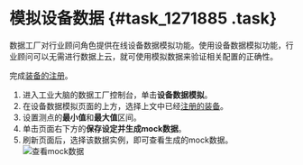 # 模拟设备数据 {#task_1271885 .task}

数据工厂对行业顾问角色提供在线设备数据模拟功能。使用设备数据模拟功能，行业顾问可以无需进行数据上云，就可使用模拟数据来验证相关配置的正确性。

完成[装备的注册](cn.zh-CN/快速开始-行业顾问/数据工厂/注册装备.md#)。

1.  进入工业大脑的数据工厂控制台，单击**设备数据模拟**。
2.  在设备数据模拟页面的上方，选择上文中已经[注册的装备](cn.zh-CN/快速开始-行业顾问/数据工厂/注册装备.md#)。
3.  设置测点的**最小值**和**最大值**区间。
4.  单击页面右下方的**保存设定并生成mock数据**。
5.  刷新页面后，选择该数据实例，即可查看生成的mock数据。![查看mock数据](http://static-aliyun-doc.oss-cn-hangzhou.aliyuncs.com/assets/img/1014100/156706448252358_zh-CN.png)



